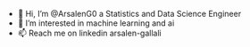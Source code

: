 - 👋 Hi, I’m @ArsalenG0 a Statistics and Data Science Engineer
- 👀 I’m interested in machine learning and ai
- 📫 Reach me on linkedin arsalen-gallali


<!---
ArsalenG0/ArsalenG0 is a ✨ special ✨ repository because its `README.md` (this file) appears on your GitHub profile.
You can click the Preview link to take a look at your changes.
--->
